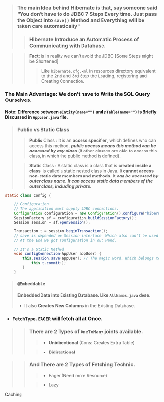 >### The main Idea behind **Hibernate** is that, say someone said "You don't have to do JDBC 7 Steps Every time. Just pass the Object into ```save()``` Method and Everything will be taken care **automatically**"
> >### Hibernate Introduce an Automatic Process of Communicating with Database.

>> **Fact:** is In reality we can't avoid the JDBC [Some Steps might be Shortened]
>> > Like ```hibernate.cfg.xml``` in resources directory equivalent to the 2nd and 3rd Step the Loading, registering and Creating Connection.
### The Main Advantage: We don't have to  Write the SQL Query Ourselves.

#### **Note:** Difference between ```@Entity(name="")``` and ```@Table(name="")``` is Briefly Discussed in ```AppUser.java```  file.
>### Public vs Static Class
>> **Public** Class : It is an **access specifier**, which defines who can access this method. ***public access means this method can be accessed by any class*** (if other classes are able to access this class, in which the public method is defined).
> 
>> **Static** Class : A static class is a class that is **created inside a class**, is called a static nested class in Java. It **cannot access non-static data members and methods.** It ***can be accessed by outer class name. It can access static data members of the outer class, including private.***
```java
static class Config {

    // Configuration
    // The application must supply JDBC connections.
    Configuration configuration = new Configuration().configure("hibernate.cfg.xml").addAnnotatedClass(AppUser.class); // locating the connection configuration file
    SessionFactory sf = configuration.buildSessionFactory();
    Session session = sf.openSession();

    Transaction t = session.beginTransaction();
    // save is depended on Session interface. Which also can't be used to instantiate an Object. Which belongs to SessionFactory, also an Interface.
    // At the End we got Configuration in out Hand.

    // It's a Static Method
    void configConnection(AppUser appUser) {
        this.session.save(appUser); // The magic word. Which belongs to session class. So, call session
            this.t.commit();
        }
    }
```
>### ```@Embeddable```
> #### Embedded Data into Existing Database. Like ```AllNames.java``` dose.
> - It also **Creates New Columns** in the Existing Database.

- ###  ```FetchType.EAGER``` will fetch all at Once.

>>  ### There are 2 Types of ```OneToMany``` joints available.
>> >- **Unidirectional** (Cons: Creates Extra Table)
>> 
>> >- **Bidirectional**

>> ### And There are 2 Types of Fetching Technic.
>> >- Eager (Need more Resource)
>>
>> >- Lazy

 Caching 

